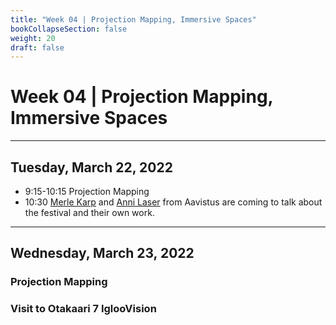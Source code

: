```yaml
---
title: "Week 04 | Projection Mapping, Immersive Spaces"
bookCollapseSection: false
weight: 20
draft: false
---
```


# Week 04 | Projection Mapping, Immersive Spaces

---

## Tuesday, March 22, 2022

- 9:15-10:15 Projection Mapping
- 10:30 [Merle Karp](https://merlekarp.com/) and [Anni Laser](https://annilaser.com/) from Aavistus are coming to talk about the festival and their own work.

---

## Wednesday, March 23, 2022

### Projection Mapping

### Visit to Otakaari 7 IglooVision

